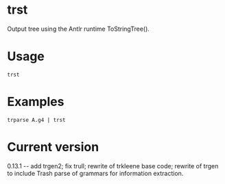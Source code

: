 # trst

Output tree using the Antlr runtime ToStringTree().

# Usage

    trst

# Examples

    trparse A.g4 | trst

# Current version

0.13.1 -- add trgen2; fix trull; rewrite of trkleene base code; rewrite of trgen to include Trash parse of grammars for information extraction.
